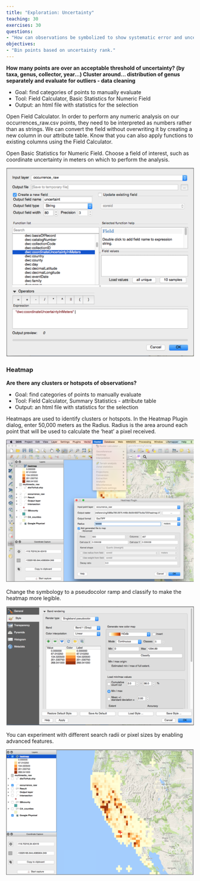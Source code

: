 ```yaml
---
title: "Exploration: Uncertainty"
teaching: 30
exercises: 30
questions:
- "How can observations be symbolized to show systematic error and uncertainty by collector, or data quality score?"
objectives:
- "Bin points based on uncertainty rank."
---
```

**How many points are over an acceptable threshold of uncertainty? (by taxa, genus, collector, year…) Cluster around… distribution of genus separately and evaluate for outliers - data cleaning**

* Goal: find categories of points to manually evaluate
* Tool: Field Calculator, Basic Statistics for Numeric Field
* Output: an html file with statistics for the selection

Open Field Calculator. In order to perform any numeric analysis on our occurrences_raw.csv points, they need to be interpreted as numbers rather than as strings. We can convert the field without overwriting it by creating a new column in our attribute table. Know that you can also apply functions to existing columns using the Field Calculator. 

Open Basic Statistics for Numeric Field. Choose a field of interest, such as coordinate uncertainty in meters on which to perform the analysis.

![Figure 1.40](https://github.com/data-lessons/QGIS-nhcdata-lesson/blob/gh-pages/fig/1.40.png)

### Heatmap
**Are there any clusters or hotspots of observations?**

* Goal: find categories of points to manually evaluate
* Tool: Field Calculator, Summary Statistics - attribute table
* Output: an html file with statistics for the selection

Heatmaps are used to identify clusters or hotspots. In the Heatmap Plugin dialog, enter 50,000 meters as the Radius. Radius is the area around each point that will be used to calculate the ‘heat’ a pixel received.

![Figure 1.41](https://github.com/data-lessons/QGIS-nhcdata-lesson/blob/gh-pages/fig/1.41.png)

Change the symbology to a pseudocolor ramp and classify to make the heatmap more legible.

![Figure 1.42](https://github.com/data-lessons/QGIS-nhcdata-lesson/blob/gh-pages/fig/1.42.png)

You can experiment with different search radii or pixel sizes by enabling advanced features.

![Figure 1.43](https://github.com/data-lessons/QGIS-nhcdata-lesson/blob/gh-pages/fig/1.43.png)